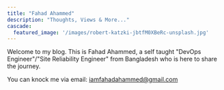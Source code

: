 ```yaml
---
title: "Fahad Ahammed"
description: "Thoughts, Views & More..."
cascade:
  featured_image: '/images/robert-katzki-jbtfM0XBeRc-unsplash.jpg'
---
```

Welcome to my blog. This is Fahad Ahammed, a self taught "DevOps Engineer"/"Site Reliability Engineer" from Bangladesh who is here to share the journey.

You can knock me via email: iamfahadahammed@gmail.com

